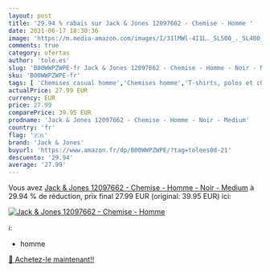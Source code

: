 ```yaml
---
layout: post
title: '29.94 % rabais sur Jack & Jones 12097662 - Chemise - Homme '
date: 2021-06-17 18:30:36
image: 'https://m.media-amazon.com/images/I/31lMWl-4I1L._SL500_._SL400_.jpg'
comments: true
category: ofertas
author: 'tole.es'
slug: 'B00WWPZWPE-fr Jack & Jones 12097662 - Chemise - Homme - Noir - Medium'
sku: 'B00WWPZWPE-fr'
tags: [ 'Chemises casual homme','Chemises homme','T-shirts, polos et chemises homme','Vêtements','Vêtements homme','jack & jones', ]
actualPrice: 27.99 EUR
currency: EUR
price: 27.99
comparePrice: 39.95 EUR
prodname: 'Jack & Jones 12097662 - Chemise - Homme - Noir - Medium'
country: 'fr'
flag: '🇫🇷'
brand: 'Jack & Jones'
buyurl: 'https://www.amazon.fr/dp/B00WWPZWPE/?tag=tolees0d-21'
descuento: '29.94'
average: '27.99'
---
```


Vous avez [Jack & Jones 12097662 - Chemise - Homme - Noir - Medium](https://www.amazon.fr/dp/B00WWPZWPE/?tag=tolees0d-21)  à  29.94 % de réduction, prix final  27.99 EUR (original: 39.95 EUR) ici:

[![Jack & Jones 12097662 - Chemise - Homme ](https://m.media-amazon.com/images/I/31lMWl-4I1L._SL500_._SL400_.jpg)](https://www.amazon.fr/dp/B00WWPZWPE/?tag=tolees0d-21)

ℹ️:

- homme

[🛒 Achetez-le maintenant!!](https://www.amazon.fr/dp/B00WWPZWPE/?tag=tolees0d-21)
